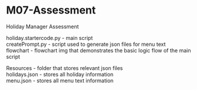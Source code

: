 # M07-Assessment
Holiday Manager Assessment

holiday.startercode.py - main script\
createPrompt.py - script used to generate json files for menu text\
flowchart - flowchart img that demonstrates the basic logic flow of the main script

Resources - folder that stores relevant json files\
  holidays.json - stores all holiday information\
  menu.json - stores all menu text information

